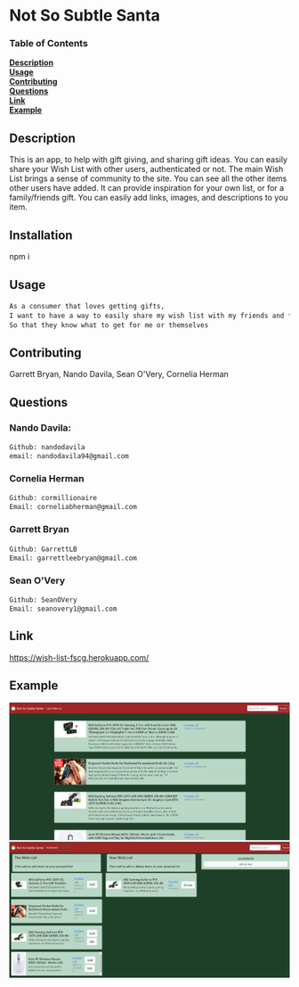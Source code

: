 # **Not So Subtle Santa**

   

  ### Table of Contents
  **[Description](#description)**<br>
  **[Usage](#usage)**<br>
  **[Contributing](#contributing)**<br>
  **[Questions](#questions)**<br>
  **[Link](#link)**<br>
  **[Example](#example)**<br>
  

  ## Description 
  
  This is an app, to help with gift giving, and sharing gift ideas. You can easily share your Wish List with other users, authenticated or not. The main Wish List brings a sense of community to the site. You can see all the other items other users have added. It can provide inspiration for your own list, or for a family/friends gift. You can easily add links, images, and descriptions to you item. 
 

  ## Installation
  npm i

  ## Usage

   ```md 
  As a consumer that loves getting gifts, 
  I want to have a way to easily share my wish list with my friends and family, 
  So that they know what to get for me or themselves
  ```

  ## Contributing

  Garrett Bryan, Nando Davila, Sean O'Very, Cornelia Herman

   
  ## Questions
  ### Nando Davila:
    Github: nandodavila
    email: nandodavila94@gmail.com
  ### Cornelia Herman
    Github: cormillionaire
    Email: corneliabherman@gmail.com
 
  ### Garrett Bryan
    Github: GarrettLB
    Email: garrettleebryan@gmail.com

  ### Sean O'Very 
    Github: SeanOVery
    Email: seanovery1@gmail.com
   

  ## Link 
  https://wish-list-fscg.herokuapp.com/

  ## Example
  ![screenshot](public/images/NotSoSubtleSanta1.PNG)
  ![screenshot](public/images/NotSoSubtleSanta2.PNG)

  
